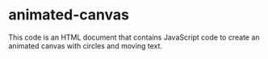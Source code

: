 # animated-canvas
This code is an HTML document that contains JavaScript code to create an animated canvas with circles and moving text.
